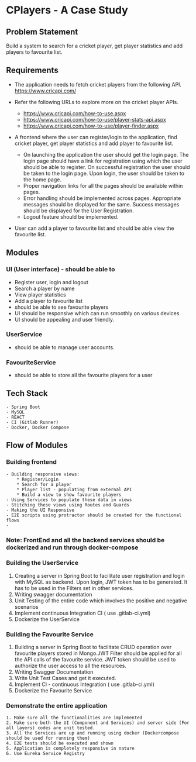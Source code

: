 # CPlayers - A Case Study

## Problem Statement

Build a system to search for a cricket player, get player statistics and add players to favourite list.

## Requirements

- The application needs to fetch cricket players from the following API.
https://www.cricapi.com/

- Refer the following URLs to explore more on the cricket player APIs.
  - https://www.cricapi.com/how-to-use.aspx
  - https://www.cricapi.com/how-to-use/player-stats-api.aspx
  - https://www.cricapi.com/how-to-use/player-finder.aspx

- A frontend where the user can register/login to the application, find cricket player, get player statistics and add player to favourite list.
  - On launching the application the user should get the login page. The login page should have a link for registration using which the user should be able to register. On successful registration the user should be taken to the login page. Upon login, the user should be taken to the home page.
  - Proper navigation links for all the pages should be available within pages.
  - Error handling should be implemented across pages. Appropriate messages should be    displayed for the same. Success messages should be displayed for the User Registration.
  - Logout feature should be implemented.

- User can add a player to favourite list and should be able view the favourite list.

## Modules

### UI (User interface) -  should be able to
  - Register user, login and logout
  - Search a player by name
  - View player statistics
  - Add a player to favourite list
  - should be able to see favourite players
  - UI should be responsive which can run smoothly on various devices 
  - UI should be appealing and user friendly.

### UserService
  - should be able to manage user accounts.
### FavouriteService
  - should be able to store all the favourite players for a user

## Tech Stack
    - Spring Boot
    - MySQL
    - REACT
    - CI (Gitlab Runner)
    - Docker, Docker Compose

## Flow of Modules

### Building frontend
    - Building responsive views: 
        * Register/Login
        * Search for a player
        * Player list - populating from external API
        * Build a view to show favourite players
    - Using Services to populate these data in views
    - Stitching these views using Routes and Guards
    - Making the UI Responsive
    - E2E scripts using protractor should be created for the functional flows
    - 

### Note: FrontEnd and all the backend services should be dockerized and run through docker-compose


### Building the UserService
  1. Creating a server in Spring Boot to facilitate user registration and login with MySQL as backend. Upon login, JWT token has to be generated. It has to be used in the Filters set in other services.
  2. Writing swagger documentation
  3. Unit Testing of the entire code which involves the positive and negative scenarios
  4. Implement continuous Integration CI ( use .gitlab-ci.yml)
  5. Dockerize the UserService 

### Building the Favourite Service
  1. Building a server in Spring Boot to facilitate CRUD operation over favourite players stored in Mongo.JWT Filter should be applied for all the API calls of the favourite service. JWT token should be used to authorize the user access to all the resources.
  2. Writing Swagger Documentation
  3. Write Unit Test Cases and get it executed.
  4. Implement CI - continuous Integration ( use .gitlab-ci.yml)
  5. Dockerize the Favourite Service

### Demonstrate the entire application
    1. Make sure all the functionalities are implemented
    2. Make sure both the UI (Component and Services) and server side (For all layers) codes are unit tested. 
    3. All the Services are up and running using docker (Dockercompose should be used for running them)
    4. E2E tests should be executed and shown
    5. Application is completely responsive in nature
    6. Use Eureka Service Registry

